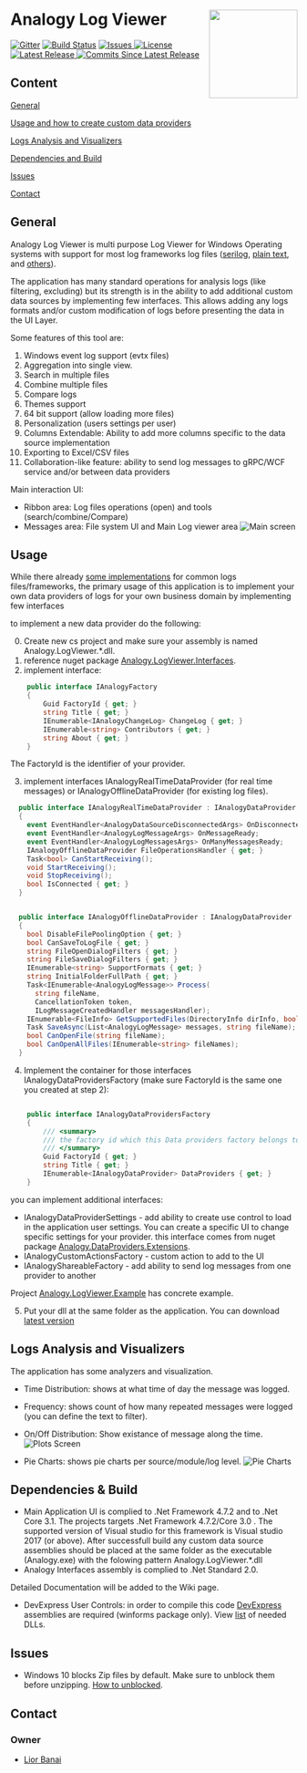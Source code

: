 # Analogy Log Viewer    <img src="./Assets/icon.png" align="right" width="155px" height="155px">

<p align="center">
    
[![Gitter](https://badges.gitter.im/Analogy-LogViewer/community.svg)](https://gitter.im/Analogy-LogViewer/community?utm_source=badge&utm_medium=badge&utm_campaign=pr-badge) 
[![Build Status](https://dev.azure.com/Analogy-LogViewer/Analogy%20Log%20Viewer/_apis/build/status/Analogy-LogViewer.Analogy.LogViewer?branchName=master)](https://dev.azure.com/Analogy-LogViewer/Analogy%20Log%20Viewer/_build/latest?definitionId=1&branchName=master)
<a href="https://github.com/Analogy-LogViewer/Analogy.LogViewer/issues">
    <img src="https://img.shields.io/github/issues/Analogy-LogViewer/Analogy.LogViewer"  alt="Issues" />
</a>
<a href="https://github.com/Analogy-LogViewer/Analogy.LogViewer/blob/master/LICENSE.md">
    <img src="https://img.shields.io/github/license/Analogy-LogViewer/Analogy.LogViewer"  alt="License" />
</a>
<a href="https://github.com/Analogy-LogViewer/Analogy.LogViewer/releases">
    <img src="https://img.shields.io/github/v/release/Analogy-LogViewer/Analogy.LogViewer"  alt="Latest Release" />
</a>
<a href="https://github.com/Analogy-LogViewer/Analogy.LogViewer/compare/V4.2.0...master">
    <img src="https://img.shields.io/github/commits-since/Analogy-LogViewer/Analogy.LogViewer/latest"  alt="Commits Since Latest Release"/>
</a>
</p>

## Content
[General](https://github.com/Analogy-LogViewer/Analogy.LogViewer#general)

[Usage and how to create custom data providers](https://github.com/Analogy-LogViewer/Analogy.LogViewer#usage)

[Logs Analysis and Visualizers](https://github.com/Analogy-LogViewer/Analogy.LogViewer#logs-analysis-and-visualizers)

[Dependencies and Build](https://github.com/Analogy-LogViewer/Analogy.LogViewer#dependencies--build)

[Issues](https://github.com/Analogy-LogViewer/Analogy.LogViewer#issues)

[Contact](https://github.com/Analogy-LogViewer/Analogy.LogViewer#contact)

## General
Analogy Log Viewer is multi purpose Log Viewer for Windows Operating systems with support for most log frameworks log files ([serilog](https://github.com/Analogy-LogViewer/Analogy.LogViewer.Serilog), [plain text](https://github.com/Analogy-LogViewer/Analogy.LogViewer.PlainTextParser),  and [others](https://github.com/Analogy-LogViewer/Overview#data-providers)).

The application has many standard operations for analysis logs (like filtering, excluding) but its strength is in the ability to add additional custom data sources by implementing few interfaces.
This allows adding any logs formats and/or custom modification of logs before presenting the data in the UI Layer.

Some features of this tool are:
1.	Windows event log support (evtx files)
2.	Aggregation into single view.
3.	Search in multiple files
4.	Combine multiple files
5.	Compare logs 
6.	Themes support
7.	64 bit support (allow loading more files)
8.	Personalization (users settings per user) 
9.	Columns Extendable: Ability to add more columns specific to the data source implementation
10.	Exporting to Excel/CSV files
11. Collaboration-like feature: ability to send log messages to gRPC/WCF service and/or between data providers

Main interaction UI:
- Ribbon area: Log files operations (open) and tools (search/combine/Compare)
- Messages area: File system UI and Main Log viewer area
![Main screen](Assets/AnalogyMainUI.jpg)

## Usage

While there already [some implementations](https://github.com/Analogy-LogViewer/Overview#data-providers) for common logs files/frameworks, the primary usage of this application is to implement your own data providers of logs for your own business domain by implementing few interfaces

to implement a new data provider do the following:

0. Create new  cs project and make sure your assembly is named Analogy.LogViewer.*.dll.
1. reference nuget package [Analogy.LogViewer.Interfaces](https://www.nuget.org/packages/Analogy.LogViewer.Interfaces/).
2. implement interface:
```csharp
    public interface IAnalogyFactory
    {
        Guid FactoryId { get; }
        string Title { get; }
        IEnumerable<IAnalogyChangeLog> ChangeLog { get; }
        IEnumerable<string> Contributors { get; }
        string About { get; }
    }
```

The FactoryId is the identifier of your provider.

3. implement interfaces IAnalogyRealTimeDataProvider (for real time messages) or IAnalogyOfflineDataProvider (for existing log files).

```csharp
  public interface IAnalogyRealTimeDataProvider : IAnalogyDataProvider
  {
    event EventHandler<AnalogyDataSourceDisconnectedArgs> OnDisconnected;
    event EventHandler<AnalogyLogMessageArgs> OnMessageReady;
    event EventHandler<AnalogyLogMessagesArgs> OnManyMessagesReady;
    IAnalogyOfflineDataProvider FileOperationsHandler { get; }
    Task<bool> CanStartReceiving();
    void StartReceiving();
    void StopReceiving();
    bool IsConnected { get; }
  }
```

```csharp

  public interface IAnalogyOfflineDataProvider : IAnalogyDataProvider
  {
    bool DisableFilePoolingOption { get; }
    bool CanSaveToLogFile { get; }
    string FileOpenDialogFilters { get; }
    string FileSaveDialogFilters { get; }
    IEnumerable<string> SupportFormats { get; }
    string InitialFolderFullPath { get; }
    Task<IEnumerable<AnalogyLogMessage>> Process(
      string fileName,
      CancellationToken token,
      ILogMessageCreatedHandler messagesHandler);
    IEnumerable<FileInfo> GetSupportedFiles(DirectoryInfo dirInfo, bool recursiveLoad);
    Task SaveAsync(List<AnalogyLogMessage> messages, string fileName);
    bool CanOpenFile(string fileName);
    bool CanOpenAllFiles(IEnumerable<string> fileNames);
  }
```

4. Implement the container for those interfaces IAnalogyDataProvidersFactory (make sure FactoryId is the same one you created at step 2):

```csharp

    public interface IAnalogyDataProvidersFactory
    {
        /// <summary>
        /// the factory id which this Data providers factory belongs to
        /// </summary>
        Guid FactoryId { get; }
        string Title { get; }
        IEnumerable<IAnalogyDataProvider> DataProviders { get; }
    }
```

you can implement additional interfaces:
 - IAnalogyDataProviderSettings - add ability to create use control to load in the application user settings. You can create a specific UI to change specific settings for your provider.
this interface comes from nuget package [Analogy.DataProviders.Extensions](https://www.nuget.org/packages/Analogy.DataProviders.Extensions/).
 - IAnalogyCustomActionsFactory - custom action to add to the UI
 - IAnalogyShareableFactory - add ability to send log messages from one provider to another

Project [Analogy.LogViewer.Example](https://github.com/Analogy-LogViewer/Analogy.LogViewer.Example) has concrete example.

5. Put your dll at the same folder as the application. You can download [latest version](https://github.com/Analogy-LogViewer/Analogy.LogViewer/releases)

## Logs Analysis and Visualizers

The application has some analyzers and visualization.
- Time Distribution: shows at what time of day the message was logged.
- Frequency: shows count of how many repeated messages were logged (you can define the text to filter).
- On/Off Distribution: Show existance of message along the time.
![Plots Screen](Assets/gitHistoryDataVisualizer.jpg)


- Pie Charts: shows pie charts per source/module/log level.
![Pie Charts](Assets/AnalogyPie.jpg)

## Dependencies & Build
- Main Application UI is complied to .Net Framework 4.7.2 and to .Net Core 3.1.
The projects targets .Net Framework 4.7.2/Core 3.0 . The supported version of Visual studio for this framework is Visual studio 2017 (or above).
After successfull build any custom data source assemblies should be placed at the same folder as the executable (Analogy.exe) with the folowing pattern Analogy.LogViewer.*.dll
- Analogy Interfaces assembly is complied to .Net Standard 2.0.

Detailed Documentation will be added to the Wiki page.

- DevExpress User Controls:
in order to compile this code [DevExpress](https://www.devexpress.com/) assemblies are required (winforms package only).
View [list](https://github.com/Analogy-LogViewer/Analogy.LogViewer/blob/master/Analogy/DevExpress/README.md) of needed DLLs.

## Issues
- Windows 10 blocks Zip files by default. Make sure to unblock them before unzipping. [How to unblocked](https://singularlabs.com/tips/how-to-unblock-a-zip-file-on-windows-10/).

<a name="contact"></a>
## Contact

### Owner
- [Lior Banai](mailto:liorbanai@gmail.com)

